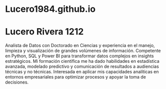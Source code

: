 # Lucero1984.github.io
# Lucero Rivera 1212
Analista de Datos con Doctorado en Ciencias y experiencia en el manejo, limpieza y visualización de grandes volúmenes de información. Competente en Python, SQL y Power BI para transformar datos complejos en insights estratégicos. Mi formación científica me ha dado habilidades en estadística avanzada, modelado predictivo y comunicación de resultados a audiencias técnicas y no técnicas. Interesada en aplicar mis capacidades analíticas en entornos empresariales para optimizar procesos y apoyar la toma de decisiones.
